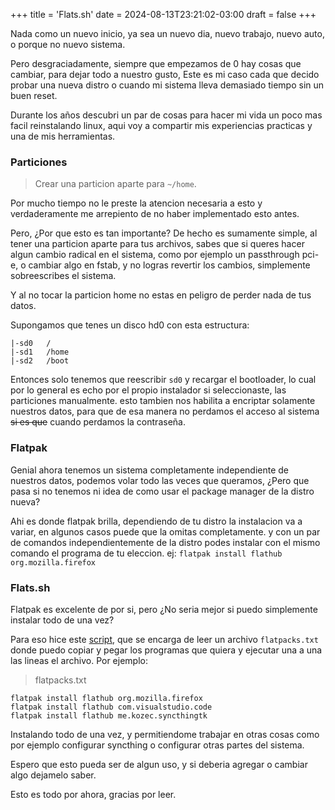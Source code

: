+++
title = 'Flats.sh'
date = 2024-08-13T23:21:02-03:00
draft = false
+++

Nada como un nuevo inicio, ya sea un nuevo dia, nuevo trabajo, nuevo auto, o porque no nuevo sistema.

Pero desgraciadamente, siempre que empezamos de 0 hay cosas que cambiar, para dejar todo a nuestro gusto, 
Este es mi caso cada que decido probar una nueva distro o cuando mi sistema lleva demasiado tiempo sin un buen reset. 

Durante los años descubri un par de cosas para hacer mi vida un poco mas facil reinstalando linux, aqui voy a compartir mis experiencias practicas y una de mis herramientas. 

### Particiones
> Crear una particion aparte para `~/home`.

Por mucho tiempo no le preste la atencion necesaria a esto y verdaderamente me arrepiento de no haber implementado esto antes.

Pero, ¿Por que esto es tan importante?
De hecho es sumamente simple, al tener una particion aparte para tus archivos, sabes que si queres hacer algun cambio radical en el sistema, como por ejemplo un passthrough pci-e, o cambiar algo en fstab, y no logras revertir los cambios, simplemente sobreescribes el sistema.

Y al no tocar la particion home no estas en peligro de perder nada de tus datos. 

Supongamos que tenes un disco hd0 con esta estructura:
```
|-sd0   / 
|-sd1   /home 
|-sd2   /boot
```
Entonces solo tenemos que reescribir `sd0` y recargar el bootloader, lo cual por lo general es echo por el propio instalador si seleccionaste, las particiones manualmente.
esto tambien nos habilita a encriptar solamente nuestros datos, para que de esa manera no perdamos el acceso al sistema ~~si es que~~ cuando perdamos la contraseña.
### Flatpak
Genial ahora tenemos un sistema completamente independiente de nuestros datos, podemos volar todo las veces que queramos, ¿Pero que pasa si no tenemos ni idea de como usar el package manager de la distro nueva?

Ahi es donde flatpak brilla, 
dependiendo de tu distro la instalacion va a variar, en algunos casos puede que la omitas completamente. 
y con un par de comandos independientemente de la distro podes instalar con el mismo comando el programa de tu eleccion.
ej:
`flatpak install flathub org.mozilla.firefox`

### Flats.sh
Flatpak es excelente de por si, pero ¿No seria mejor si puedo simplemente instalar todo de una vez?

Para eso hice este [script](https://github.com/Liopol2/flats.sh), que se encarga de leer un archivo `flatpacks.txt` donde puedo copiar y pegar los programas que quiera y ejecutar una a una las lineas el archivo.
Por ejemplo:
> flatpacks.txt
```
flatpak install flathub org.mozilla.firefox
flatpak install flathub com.visualstudio.code
flatpak install flathub me.kozec.syncthingtk
```
Instalando todo de una vez, y permitiendome trabajar en otras cosas como por ejemplo configurar syncthing o configurar otras partes del sistema. 

Espero que esto pueda ser de algun uso, y si deberia agregar o cambiar algo dejamelo saber.

Esto es todo por ahora, gracias por leer.
